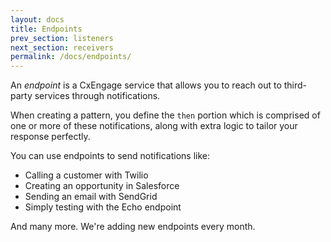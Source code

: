 ```yaml
---
layout: docs
title: Endpoints
prev_section: listeners
next_section: receivers
permalink: /docs/endpoints/
---
```


An *endpoint* is a CxEngage service that allows you to reach out to third-party
services through notifications.

When creating a pattern, you define the `then` portion which is comprised of one
or more of these notifications, along with extra logic to tailor your response perfectly.

You can use endpoints to send notifications like:

* Calling a customer with Twilio
* Creating an opportunity in Salesforce
* Sending an email with SendGrid
* Simply testing with the Echo endpoint

And many more. We're adding new endpoints every month.